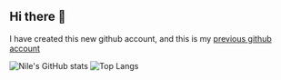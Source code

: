 ## Hi there 👋

I have created this new github account, and this is my [previous github account](https://github.com/yk170901) 


![Nile's GitHub stats](https://github-readme-stats.vercel.app/api?username=nile-the-code-river&show_icons=true&theme=transparent)
![Top Langs](https://github-readme-stats.vercel.app/api/top-langs/?username=nile-the-code-river&hide_progress=true)
